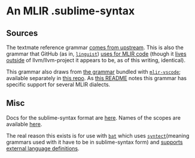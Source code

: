 # An MLIR .sublime-syntax

## Sources
The textmate reference grammar [comes from upstream](https://github.com/llvm/llvm-project/tree/b9fa45864dea7073dbc1e39649d72b1ddadd0217/mlir/utils/textmate). This is also the grammar that GitHub (as in, [`linguist`](https://github.com/github/linguist)) [uses for MLIR code](https://github.com/github/linguist/pull/4610) (though it [lives outside](https://github.com/jpienaar/mlir-grammar) of llvm/llvm-project it appears to be, as of this writing, identical).

This grammar also draws from [the grammar](https://github.com/mlir-visualizer/mlir-vscode/blob/master/syntaxes/mlir.json) bundled with [`mlir-vscode`](https://github.com/mlir-visualizer/mlir-vscode); available separately in [this repo](https://github.com/mlir-visualizer/mlir-grammar). As [this README](https://github.com/mlir-visualizer/mlir-vscode#features) notes this grammar has specific support for several MLIR dialects.

## Misc
Docs for the sublime-syntax format are [here](http://www.sublimetext.com/docs/3/syntax.html).
Names of the scopes are available [here](https://www.sublimetext.com/docs/3/scope_naming.html).

The real reason this exists is for use with [`bat`](https://github.com/sharkdp/bat) which uses [`syntect`](https://github.com/trishume/syntect/)(meaning grammars used with it have to be in sublime-syntax form) and [supports external language definitions](https://github.com/sharkdp/bat#adding-new-syntaxes--language-definitions).
